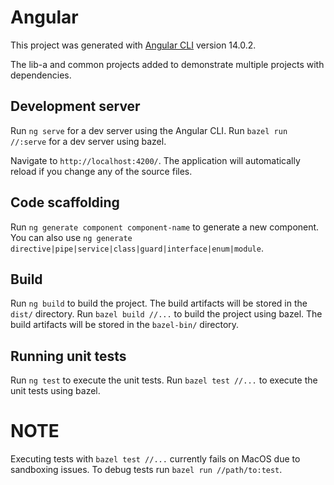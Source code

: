 # Angular

This project was generated with [Angular CLI](https://github.com/angular/angular-cli) version 14.0.2.

The lib-a and common projects added to demonstrate multiple projects with dependencies.

## Development server

Run `ng serve` for a dev server using the Angular CLI.
Run `bazel run //:serve` for a dev server using bazel.

Navigate to `http://localhost:4200/`. The application will automatically reload if you change any of the source files.

## Code scaffolding

Run `ng generate component component-name` to generate a new component. You can also use `ng generate directive|pipe|service|class|guard|interface|enum|module`.

## Build

Run `ng build` to build the project. The build artifacts will be stored in the `dist/` directory.
Run `bazel build //...`  to build the project using bazel. The build artifacts will be stored in the `bazel-bin/` directory.

## Running unit tests

Run `ng test` to execute the unit tests.
Run `bazel test //...` to execute the unit tests using bazel.

# NOTE

Executing tests with `bazel test //...` currently fails on MacOS due to sandboxing issues. To debug tests run `bazel run //path/to:test`.
